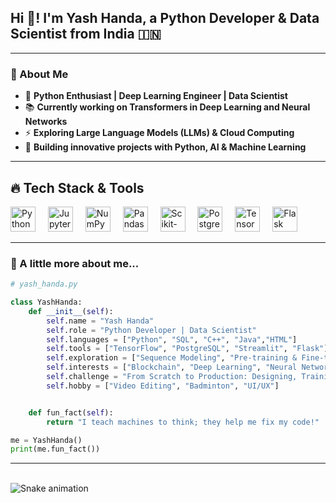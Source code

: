 <h2 align="left">Hi 👋! I'm Yash Handa, a Python Developer & Data Scientist from India 🇮🇳</h2>

---

### **🚀 About Me**
- 🐍 **Python Enthusiast | Deep Learning Engineer | Data Scientist**  
- 📚 **Currently working on Transformers in Deep Learning and Neural Networks**  
- ⚡ **Exploring Large Language Models (LLMs) & Cloud Computing**  
- 🎯 **Building innovative projects with Python, AI & Machine Learning**  

---

## 🔥 **Tech Stack & Tools**  
<div align="left">
  <img src="https://cdn.jsdelivr.net/gh/devicons/devicon/icons/python/python-original.svg" height="40" alt="Python" />
  <img width="12" />
  <img src="https://cdn.jsdelivr.net/gh/devicons/devicon/icons/jupyter/jupyter-original.svg" height="40" alt="Jupyter" />
  <img width="12" />
  <img src="https://cdn.jsdelivr.net/gh/devicons/devicon/icons/numpy/numpy-original.svg" height="40" alt="NumPy" />
  <img width="12" />
  <img src="https://cdn.jsdelivr.net/gh/devicons/devicon/icons/pandas/pandas-original.svg" height="40" alt="Pandas" />
  <img width="12" />
  <img src="https://cdn.jsdelivr.net/gh/devicons/devicon/icons/scikitlearn/scikitlearn-original.svg" height="40" alt="Scikit-Learn" />
  <img width="12" />
  <img src="https://cdn.jsdelivr.net/gh/devicons/devicon/icons/postgresql/postgresql-original.svg" height="40" alt="PostgreSQL" />
  <img width="12" />
  <img src="https://cdn.jsdelivr.net/gh/devicons/devicon/icons/tensorflow/tensorflow-original.svg" height="40" alt="TensorFlow" />
  <img width="12" />
  <img src="https://cdn.jsdelivr.net/gh/devicons/devicon/icons/flask/flask-original.svg" height="40" alt="Flask" />
</div>


---

### **📌 A little more about me...**  
```py
# yash_handa.py

class YashHanda:
    def __init__(self):
        self.name = "Yash Handa"
        self.role = "Python Developer | Data Scientist"
        self.languages = ["Python", "SQL", "C++", "Java","HTML"]
        self.tools = ["TensorFlow", "PostgreSQL", "Streamlit", "Flask"]
        self.exploration = ["Sequence Modeling", "Pre-training & Fine-tuning", "Neural Network Optimization"]
        self.interests = ["Blockchain", "Deep Learning", "Neural Networks", "Backend Development"]
        self.challenge = "From Scratch to Production: Designing, Training & Deploying a Transformer"
        self.hobby = ["Video Editing", "Badminton", "UI/UX"]


    def fun_fact(self):
        return "I teach machines to think; they help me fix my code!"

me = YashHanda()
print(me.fun_fact())
```

---

<br clear="both">
<img src="https://raw.githubusercontent.com/Handa1810/Handa1810/output/snake.svg" alt="Snake animation" />

